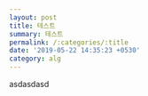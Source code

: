 ```yaml
---
layout: post
title: 테스트
summary: 테스트
permalink: /:categories/:title
date: '2019-05-22 14:35:23 +0530'
category: alg
---
```

asdasdasd
